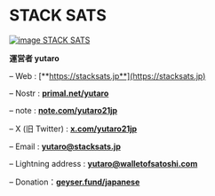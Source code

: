 # STACK SATS
[![image STACK SATS](https://stacksats.jp/wp-content/uploads/2023/02/E7C8BD7F-39C0-4257-806C-7F3234ED34D7.jpeg)](https://stacksats.jp)

**運営者 yutaro**

– Web : [**https://stacksats.jp**](https://stacksats.jp)

– Nostr : [**primal.net/yutaro**](https://primal.net/yutaro)

– note : [**note.com/yutaro21jp**](https://note.com/yutaro21jp)

– X (旧 Twitter) : [**x.com/yutaro21jp**](https://twitter.com/yutaro21jp)

– Email : **yutaro@stacksats.jp**

– Lightning address : **yutaro@walletofsatoshi.com**

– Donation：[**geyser.fund/japanese**](https://geyser.fund/project/japanese)
